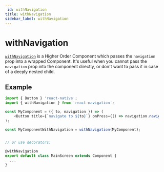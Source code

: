 ```yaml
---
 id: withNavigation
title: withNavigation
sidebar_label: withNavigation
---
```


# withNavigation

[`withNavigation`](/src/views/withNavigation.js) is a Higher Order Component which passes the `navigation` prop into a wrapped Component. It's useful when you cannot pass the `navigation` prop into the component directly, or don't want to pass it in case of a deeply nested child.

## Example

```js
import { Button } 'react-native';
import { withNavigation } from 'react-navigation';

const MyComponent = ({ to, navigation }) => (
    <Button title={`navigate to ${to}`} onPress={() => navigation.navigate(to)} />
);

const MyComponentWithNavigation = withNavigation(MyComponent);


// or use decorators:

@withNavigation
export default class MainScreen extends Component {
  ...
}
```
